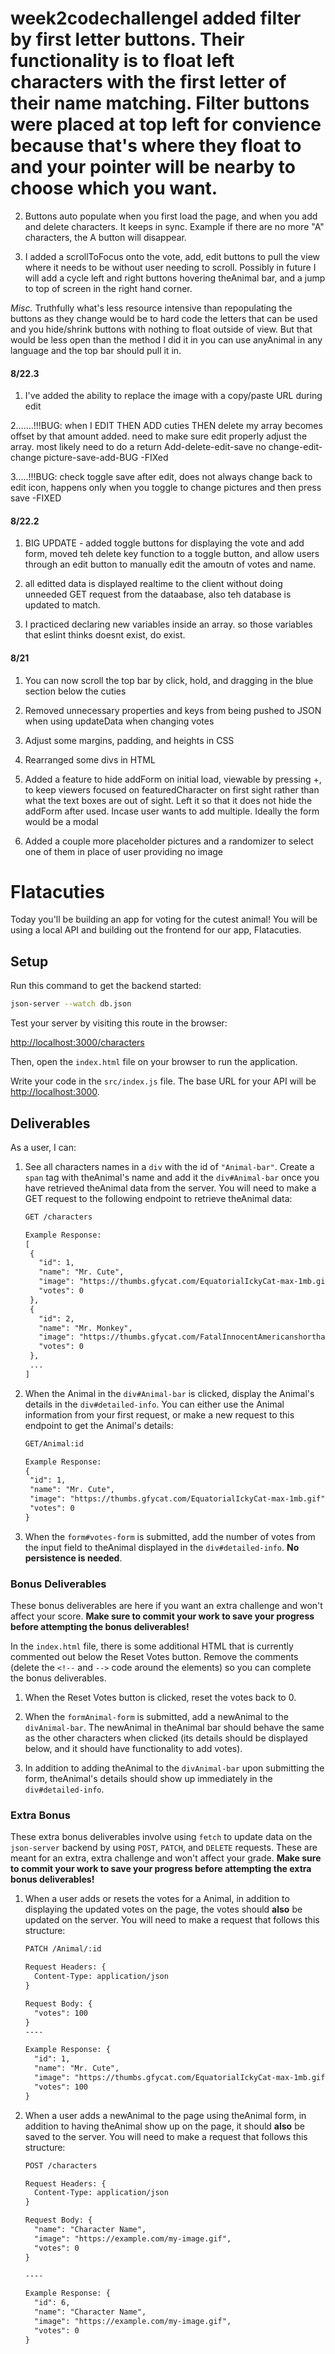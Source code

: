 # week2codechallengeI added filter by first letter buttons. Their functionality is to float left characters with the first letter of their name matching. Filter buttons were placed at top left for convience because that's where they float to and your pointer will be nearby to choose which you want.

2. Buttons auto populate when you first load the page, and when you add and delete characters. It keeps in sync. Example if there are no more "A" characters, the A button will disappear.

3. I added a scrollToFocus onto the vote, add, edit buttons to pull the view where it needs to be without user needing to scroll. Possibly in future I will add a cycle left and right buttons hovering theAnimal bar, and a jump to top of screen in the right hand corner.

_Misc._ Truthfully what's less resource intensive than repopulating the buttons as they change would be to hard code the letters that can be used and you hide/shrink buttons with nothing to float outside of view. But that would be less open than the method I did it in you can use anyAnimal in any language and the top bar should pull it in.

#### 8/22.3

1. I've added the ability to replace the image with a copy/paste URL during edit

2.......!!!BUG: when I EDIT THEN ADD cuties THEN delete my array becomes offset by that amount added. need to make sure edit properly adjust the array. most likely need to do a return Add-delete-edit-save no change-edit-change picture-save-add-BUG
-FIXed

3.....!!!BUG: check toggle save after edit, does not always change back to edit icon, happens only when you toggle to change pictures and then press save -FIXED

#### 8/22.2

1. BIG UPDATE - added toggle buttons for displaying the vote and add form, moved teh delete key function to a toggle button, and allow users through an edit button to manually edit the amoutn of votes and name.

2. all editted data is displayed realtime to the client without doing unneeded GET request from the dataabase, also teh database is updated to match.

3. I practiced declaring new variables inside an array. so those variables that eslint thinks doesnt exist, do exist.

#### 8/21

1. You can now scroll the top bar by click, hold, and dragging in the blue section below the cuties

2. Removed unnecessary properties and keys from being pushed to JSON when using updateData when changing votes

3. Adjust some margins, padding, and heights in CSS

4. Rearranged some divs in HTML

5. Added a feature to hide addForm on initial load, viewable by pressing +, to keep viewers focused on featuredCharacter on first sight rather than what the text boxes are out of sight. Left it so that it does not hide the addForm after used. Incase user wants to add multiple. Ideally the form would be a modal

6. Added a couple more placeholder pictures and a randomizer to select one of them in place of user providing no image

# Flatacuties

Today you'll be building an app for voting for the cutest animal! You will be
using a local API and building out the frontend for our app, Flatacuties.

## Setup

Run this command to get the backend started:

```sh
json-server --watch db.json
```

Test your server by visiting this route in the browser:

[http://localhost:3000/characters](http://localhost:3000/characters)

Then, open the `index.html` file on your browser to run the application.

Write your code in the `src/index.js` file. The base URL for your API will be
[http://localhost:3000](http://localhost:3000).

## Deliverables

As a user, I can:

1. See all characters names in a `div` with the id of `"Animal-bar"`. Create
   a `span` tag with theAnimal's name and add it the `div#Animal-bar`
   once you have retrieved theAnimal data from the server. You will need to
   make a GET request to the following endpoint to retrieve theAnimal data:

   ```txt
   GET /characters

   Example Response:
   [
    {
      "id": 1,
      "name": "Mr. Cute",
      "image": "https://thumbs.gfycat.com/EquatorialIckyCat-max-1mb.gif",
      "votes": 0
    },
    {
      "id": 2,
      "name": "Mr. Monkey",
      "image": "https://thumbs.gfycat.com/FatalInnocentAmericanshorthair-max-1mb.gif",
      "votes": 0
    },
    ...
   ]
   ```

2. When the Animal in the `div#Animal-bar` is clicked, display the
   Animal's details in the `div#detailed-info`. You can either use the
   Animal information from your first request, or make a new request to this
   endpoint to get the Animal's details:

   ```txt
   GET/Animal:id

   Example Response:
   {
    "id": 1,
    "name": "Mr. Cute",
    "image": "https://thumbs.gfycat.com/EquatorialIckyCat-max-1mb.gif",
    "votes": 0
   }
   ```

3. When the `form#votes-form` is submitted, add the number of votes from
   the input field to theAnimal displayed in the `div#detailed-info`. **No
   persistence is needed**.

### Bonus Deliverables

These bonus deliverables are here if you want an extra challenge and won't
affect your score. **Make sure to commit your work to save your progress before
attempting the bonus deliverables!**

In the `index.html` file, there is some additional HTML that is currently
commented out below the Reset Votes button. Remove the comments (delete the
`<!--` and `-->` code around the elements) so you can complete the bonus
deliverables.

1. When the Reset Votes button is clicked, reset the votes back to 0.

2. When the `formAnimal-form` is submitted, add a newAnimal to the
   `divAnimal-bar`. The newAnimal in theAnimal bar should behave the
   same as the other characters when clicked (its details should be displayed
   below, and it should have functionality to add votes).

3. In addition to adding theAnimal to the `divAnimal-bar` upon
   submitting the form, theAnimal's details should show up immediately in
   the `div#detailed-info`.

### Extra Bonus

These extra bonus deliverables involve using `fetch` to update data on the
`json-server` backend by using `POST`, `PATCH`, and `DELETE` requests. These are
meant for an extra, extra challenge and won't affect your grade. **Make sure to
commit your work to save your progress before attempting the extra bonus
deliverables!**

1. When a user adds or resets the votes for a Animal, in addition to
   displaying the updated votes on the page, the votes should **also** be
   updated on the server. You will need to make a request that follows this
   structure:

   ```txt
   PATCH /Animal/:id

   Request Headers: {
     Content-Type: application/json
   }

   Request Body: {
     "votes": 100
   }
   ----

   Example Response: {
     "id": 1,
     "name": "Mr. Cute",
     "image": "https://thumbs.gfycat.com/EquatorialIckyCat-max-1mb.gif",
     "votes": 100
   }
   ```

2. When a user adds a newAnimal to the page using theAnimal form, in
   addition to having theAnimal show up on the page, it should **also** be
   saved to the server. You will need to make a request that follows this
   structure:

   ```txt
   POST /characters

   Request Headers: {
     Content-Type: application/json
   }

   Request Body: {
     "name": "Character Name",
     "image": "https://example.com/my-image.gif",
     "votes": 0
   }

   ----

   Example Response: {
     "id": 6,
     "name": "Character Name",
     "image": "https://example.com/my-image.gif",
     "votes": 0
   }
   ```
